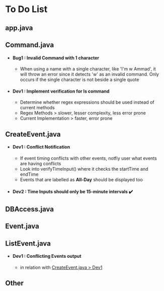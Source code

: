 # To Do List

## app.java

## Command.java

- #### Bug1 : Invalid Command with 1 character
  - When using a name with a single character, like 'I'm w Ammad', it will throw an error since it detects 'w' as an invalid command. Only occurs if the single character is not beside a single quote
- #### Dev1 : Implement verification for **ls** command
  - Determine whether regex expressions should be used instead of current methods
  - Regex Methods > slower, lesser complexity, less error prone
  - Current Implementation > faster, error prone

## CreateEvent.java

- #### Dev1 : Conflict Notification
  - If event timing conflicts with other events, notfiy user what events are having conflicts
  - Look into verifyTimeInput() where it checks the startTime and endTime
  - Events that are labelled as **All-Day** should be displayed too
- #### Dev2 : Time Inputs should only be 15-minute intervals :heavy_check_mark:

## DBAccess.java

## Event.java

## ListEvent.java

- #### Dev1 : Conflicting Events output
  - in relation with [CreateEvent.java > Dev1](#createeventjava)

## Other
